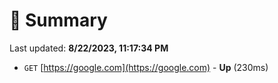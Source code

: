 # 📖 Summary
Last updated: **8/22/2023, 11:17:34 PM**

- `GET` [https://google.com](https://google.com) - **Up** (230ms)
